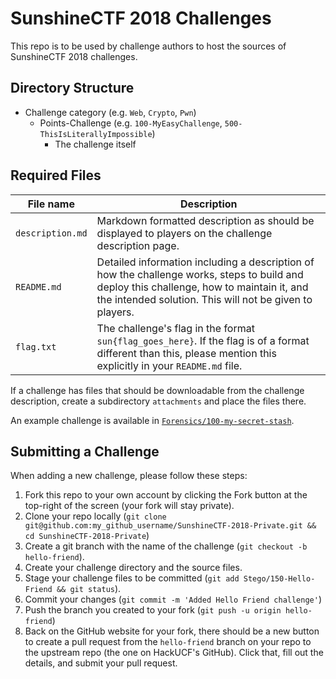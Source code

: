# SunshineCTF 2018 Challenges

This repo is to be used by challenge authors to host the sources of SunshineCTF 2018 challenges.

## Directory Structure

* Challenge category (e.g. `Web`, `Crypto`, `Pwn`)
   * Points-Challenge (e.g. `100-MyEasyChallenge`, `500-ThisIsLiterallyImpossible`)
      * The challenge itself

## Required Files

| File name         | Description
|-------------------|-------------
| `description.md`  | Markdown formatted description as should be displayed to players on the challenge description page.
| `README.md`       | Detailed information including a description of how the challenge works, steps to build and deploy this challenge, how to maintain it, and the intended solution. This will not be given to players.
| `flag.txt`        | The challenge's flag in the format `sun{flag_goes_here}`. If the flag is of a format different than this, please mention this explicitly in your `README.md` file.

If a challenge has files that should be downloadable from the challenge description, create a subdirectory `attachments` and place the files there.

An example challenge is available in [`Forensics/100-my-secret-stash`](Forensics/100-my-secret-stash).


## Submitting a Challenge

When adding a new challenge, please follow these steps:

1. Fork this repo to your own account by clicking the Fork button at the top-right of the screen (your fork will stay private).
2. Clone your repo locally (`git clone git@github.com:my_github_username/SunshineCTF-2018-Private.git && cd SunshineCTF-2018-Private`)
3. Create a git branch with the name of the challenge (`git checkout -b hello-friend`).
4. Create your challenge directory and the source files.
5. Stage your challenge files to be committed (`git add Stego/150-Hello-Friend && git status`).
6. Commit your changes (`git commit -m 'Added Hello Friend challenge'`)
7. Push the branch you created to your fork (`git push -u origin hello-friend`)
8. Back on the GitHub website for your fork, there should be a new button to create a pull request from the `hello-friend` branch on your repo to the upstream repo (the one on HackUCF's GitHub). Click that, fill out the details, and submit your pull request.
